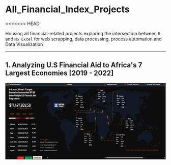 # All_Financial_Index_Projects
<<<<<<< HEAD

Housing all financial-related projects exploring the intersection between `R` and `MS Excel` for web scrapping, data processing, process automation and Data Visualization

------------------------------------------------------------------------

## 1. Analyzing U.S Financial Aid to Africa's 7 Largest Economies [2019 - 2022]

<img src="Images\TFA Screenshot.png"/>

